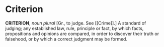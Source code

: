 # Criterion

**CRITERION**, _noun_ _plural_ \[Gr., to judge. See [[Crime]].\] A standard of judging; any established law, rule, principle or fact, by which facts, propositions and opinions are compared, in order to discover their truth or falsehood, or by which a correct judgment may be formed.